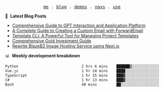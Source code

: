<p align="center">
  <samp>
    <a href="https://ryanuo.cc">me</a> .
    <a href="https://ryanuo.cc/posts">blog</a> .
<!--     <a href="https://www.ryanuo.cc/projects">projects</a> . -->
    <a href="https://www.ryanuo.cc/demos">demos</a> .
    <a href="https://www.ryanuo.cc/navs">navs</a> .
    <a href="https://github.com/ryanuo/ryanuo/blob/master/use.md">use</a>
  </samp>
</p>

📕 &nbsp;**Latest Blog Posts**
<!-- BLOG-POST-LIST:START -->
- [Comprehensive Guide to GPT Interaction and Application Platform](https://ryanuo.cc/posts/gpt)
- [A Complete Guide to Creating a Custom Email with ForwardEmail](https://ryanuo.cc/posts/forwardemail)
- [Template CLI: A Powerful Tool for Managing Project Templates](https://ryanuo.cc/posts/tmpl-cli)
- [Comprehensive Gold Investment Guide](https://ryanuo.cc/posts/aug)
- [Rewrite BlazeB2 Image Hosting Service using Next.js](https://ryanuo.cc/posts/rewrite-blazeb2)
<!-- BLOG-POST-LIST:END -->

📊 &nbsp;**Weekly development breakdown**
<!--START_SECTION:waka-->

```txt
Python                             2 hrs 6 mins    ██████▒░░░░░░░░░░░░░░░░░░   24.67 %
Vue.js                             1 hr 24 mins    ████░░░░░░░░░░░░░░░░░░░░░   16.50 %
TypeScript                         1 hr 15 mins    ███▓░░░░░░░░░░░░░░░░░░░░░   14.68 %
C#                                 1 hr 13 mins    ███▓░░░░░░░░░░░░░░░░░░░░░   14.41 %
Bash                               40 mins         ██░░░░░░░░░░░░░░░░░░░░░░░   07.87 %
```

<!--END_SECTION:waka-->

<!-- <p align="right"><img src="https://views.whatilearened.today/views/github/Rr210/Rr210.svg?cache=remove"/></p>
 -->
